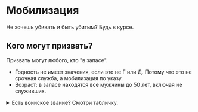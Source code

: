 # Мобилизация

Не хочешь убивать и быть убитым? Будь в курсе.

## Кого могут призвать?

Призвать могут любого, кто "в запасе".

- Годность не имеет значения, если это не Г или Д. Потому что это не срочная служба, а мобилизация по указу.
- Возраст: в запасе находятся все мужчины до 50 лет, включая не служивших.

<details>
  <summary>Есть воинское звание? Смотри табличку.</summary>
  | Звание          | В запасе до... |
  | --------------- | -------------- |
  | Рядовой / не служивший | 50 лет  |
  | Младшие офицеры        | 60 лет  |
  | Майоры, капитаны 3 ранга, подполковники, капитаны 2 ранга | 65 лет |
  | Выше | бессрочно |

</details>
